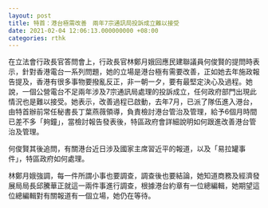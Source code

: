 ```yaml
---
layout: post
title: 特首：港台極需改善　兩年7宗通訊局投訴成立難以接受
date: 2021-02-04 12:06:13.000000000 +08:00
categories: rthk
---
```


在立法會行政長官答問會上，行政長官林鄭月娥回應民建聯議員何俊賢的提問時表示，針對香港電台一系列問題，她的立場是港台極有需要改善，正如她去年施政報告提及，香港有很多事物要撥亂反正，非一朝一夕，要有最堅定決心及過程。她說，一個公營電台不足兩年涉及7宗通訊局處理的投訴成立，任何政府部門出現此情況也是難以接受。她表示，改善過程已啟動，去年7月，已派了隊伍進入港台，由特首辦前常任秘書長丁葉燕薇領導，負責檢討港台管治及管理，給予6個月時間已差不多「夠鐘」，當檢討報告發表後，特區政府會詳細說明如何跟進改善港台管治及管理。

何俊賢其後追問，有關港台近日涉及國家主席習近平的報道，以及「易拉罐事件」，特區政府如何處理。

林鄭月娥強調，每一件所謂小事也要調查，調查後也要結論，她知道商務及經濟發展局局長邱騰華正就這一兩件事進行調查，根據港台約章有一位總編輯，她期望這位總編輯對有關報道有一個立場，她仍在等待。
